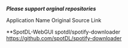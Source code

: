 ***Please support orginal repositories***

Application Name
Original Source
Link

**SpotDL-WebGUI
spotdl/spotify-downloader
https://github.com/spotDL/spotify-downloader

